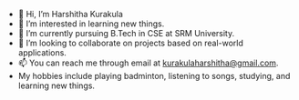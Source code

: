 - 👋 Hi, I’m Harshitha Kurakula
- 👀 I’m interested in learning new things.
- 🌱 I’m currently pursuing B.Tech in CSE at SRM University.
- 💞️ I’m looking to collaborate on projects based on real-world applications.
- 📫 You can reach me through email at kurakulaharshitha@gmail.com.
- My hobbies include playing badminton, listening to songs, studying, and learning new things. 

